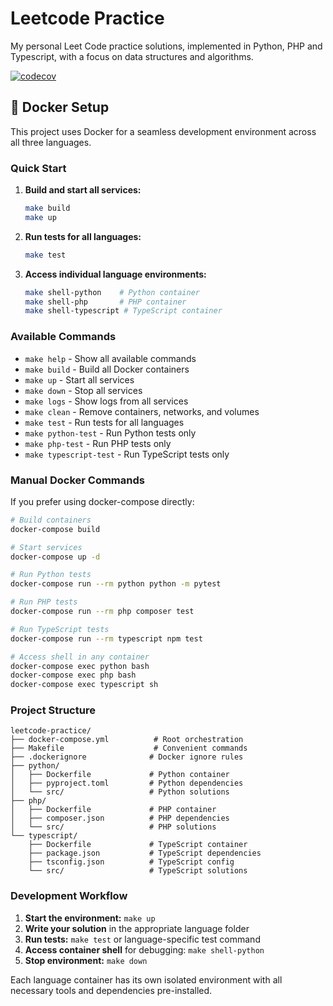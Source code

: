 # Leetcode Practice
My personal Leet Code practice solutions, implemented in Python, PHP and Typescript, with a focus on data structures and algorithms.

[![codecov](https://codecov.io/github/velukuberan/leetcode-practice/graph/badge.svg?token=J22M5AH8QJ)](https://codecov.io/github/velukuberan/leetcode-practice)

## 🐳 Docker Setup

This project uses Docker for a seamless development environment across all three languages.

### Quick Start

1. **Build and start all services:**
   ```bash
   make build
   make up
   ```

2. **Run tests for all languages:**
   ```bash
   make test
   ```

3. **Access individual language environments:**
   ```bash
   make shell-python    # Python container
   make shell-php       # PHP container
   make shell-typescript # TypeScript container
   ```

### Available Commands

- `make help` - Show all available commands
- `make build` - Build all Docker containers
- `make up` - Start all services
- `make down` - Stop all services
- `make logs` - Show logs from all services
- `make clean` - Remove containers, networks, and volumes
- `make test` - Run tests for all languages
- `make python-test` - Run Python tests only
- `make php-test` - Run PHP tests only
- `make typescript-test` - Run TypeScript tests only

### Manual Docker Commands

If you prefer using docker-compose directly:

```bash
# Build containers
docker-compose build

# Start services
docker-compose up -d

# Run Python tests
docker-compose run --rm python python -m pytest

# Run PHP tests
docker-compose run --rm php composer test

# Run TypeScript tests
docker-compose run --rm typescript npm test

# Access shell in any container
docker-compose exec python bash
docker-compose exec php bash
docker-compose exec typescript sh
```

### Project Structure

```
leetcode-practice/
├── docker-compose.yml          # Root orchestration
├── Makefile                    # Convenient commands
├── .dockerignore              # Docker ignore rules
├── python/
│   ├── Dockerfile             # Python container
│   ├── pyproject.toml         # Python dependencies
│   └── src/                   # Python solutions
├── php/
│   ├── Dockerfile             # PHP container
│   ├── composer.json          # PHP dependencies
│   └── src/                   # PHP solutions
└── typescript/
    ├── Dockerfile             # TypeScript container
    ├── package.json           # TypeScript dependencies
    ├── tsconfig.json          # TypeScript config
    └── src/                   # TypeScript solutions
```

### Development Workflow

1. **Start the environment:** `make up`
2. **Write your solution** in the appropriate language folder
3. **Run tests:** `make test` or language-specific test command
4. **Access container shell** for debugging: `make shell-python`
5. **Stop environment:** `make down`

Each language container has its own isolated environment with all necessary tools and dependencies pre-installed.